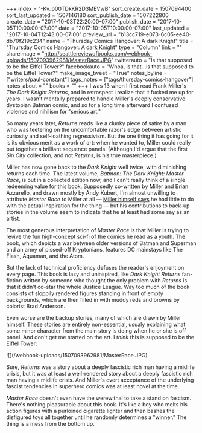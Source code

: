 +++
index = "-Kv_p00TDkKR2D3MEVwB"
sort_create_date = 1507094400
sort_last_updated = 1507146180
sort_publish_date = 1507222800
create_date = "2017-10-03T22:20:00-07:00"
publish_date = "2017-10-05T10:00:00-07:00"
date = "2017-10-05T10:00:00-07:00"
last_updated = "2017-10-04T12:43:00-07:00"
preview_url = "b13cc719-e073-6c05-ee40-db70f219c234"
name = "Thursday Comics Hangover: A dark Knight"
title = "Thursday Comics Hangover: A dark Knight"
type = "Column"
link = ""
shareimage = "http://seattlereviewofbooks.com/webhook-uploads/1507093962981/MasterRace.JPG"
twitterauto = "Is that supposed to be the Eiffel Tower?"
facebookauto = "Whoa, is that...is that supposed to be the Eiffel Tower?"
make_image_tweet = "True"
notes_byline = ["writers/paul-constant"]
tags_notes = ["tags/thursday-comics-hangover"]
notes_about = ""
books = ""
+++
I was 13 when I first read Frank Miller's *The Dark Knight Returns*, and in retrospect I realize that it fucked me up for years. I wasn't mentally prepared to handle Miller's deeply conservative dystopian Batman comic, and so for a long time afterward I confused violence and nihilism for "serious art." 

So many years later, *Returns* reads like a clunky piece of satire by a man who was teetering on the uncomfortable razor's edge between artistic curiosity and self-loathing regressivism. But the one thing it has going for it is its obvious merit as a work of art: when he wanted to, Miller could really put together a brilliant sequence panels. (Although I'd argue that the first *Sin City* collection, and not *Returns*, is his true masterpiece.)

Miller has now gone back to the *Dark Knight* well twice, with diminishing returns each time. The latest volume, *Batman: The Dark Knight: Master Race*, is out in a collected edition now, and I can't really think of a single redeeming value for this book. Supposedly co-written by Miller and Brian Azzarello, and drawn mostly by Andy Kubert, I'm almost unwilling to attribute *Master Race* to Miller at all — [Miller himself says](https://www.newsarama.com/26890-frank-miller-reveals-the-inspiration-behind-dark-knight-iii-in-fan-q-a.html) he had little to do with the actual inspiration for the thing — but his contributions to back-up stories in the volume seem to indicate that he at least had some say as an artist.

The most generous interpretation of *Master Race* is that Miller is trying to revive the fun high-concept sci-fi of the comics he read as a youth. The book, which depicts a war between older versions of Batman and Superman and an army of pissed-off Kryptonians, features DC mainstays like The Flash, Aquaman, and the Atom. 

But the lack of technical proficiency defuses the reader's enjoyment on every page. This book is lazy and uninspired, like *Dark Knight Returns* fan-fiction written by someone who thought the only problem with *Returns* is that it didn't co-star the whole Justice League. Way too much of the book consists of sloppily rendered figures standing in front of empty backgrounds, which are then filled in with muddy reds and browns by colorist Brad Anderson.

Even worse are the backup stories, many of which are drawn by Miller himself. These stories are entirely non-essential, usualy explaining what some minor character from the main story is doing when he or she is off-panel. And don't get me started on the art. I *think* this is supposed to be the Eiffel Tower:

<p class="image">![](/webhook-uploads/1507093962981/MasterRace.JPG)</p>

Sure, *Returns* was a story about a deeply fascistic rich man having a midlife crisis, but it was at least a well-rendered story about a deeply fascistic rich man having a midlife crisis. And Miller's overt acceptance of the underlying fascist tendencies in superhero comics was at least novel at the time. 

*Master Race* doesn't even have the werewithal to take a stand on fascism. There's nothing pleasurable about this book. It's like a boy who melts his action figures with a purloined cigarette lighter and then bashes the disfigured toys all together until he randomly determines a "winner." The thing is a mess from the bottom up.
